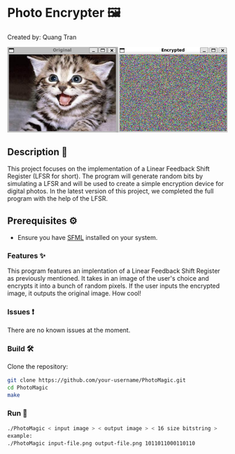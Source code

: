 # Photo Encrypter 🖼️
Created by: Quang Tran

![Encrypter](screenshot.png)

## Description 📝
This project focuses on the implementation of a Linear Feedback Shift Register
(LFSR for short). The program will generate random bits by simulating a LFSR and will be
used to create a simple encryption device for digital photos. In the latest version of this project, we
completed the full program with the help of the LFSR.

## Prerequisites ⚙️
- Ensure you have [SFML](https://www.sfml-dev.org/) installed on your system.

### Features ✨
This program features an implentation of a Linear Feedback Shift Register as previously 
mentioned. It takes in an image of the user's choice and encrypts it into a bunch of random
pixels. If the user inputs the encrypted image, it outputs the original image. How cool!

### Issues ❗
There are no known issues at the moment.

### Build 🛠️
Clone the repository:
   ```bash
   git clone https://github.com/your-username/PhotoMagic.git
   cd PhotoMagic
   make
   ```
### Run 🚀
   ```bash
   ./PhotoMagic < input image > < output image > < 16 size bitstring >
   example:
   ./PhotoMagic input-file.png output-file.png 1011011000110110
   ```